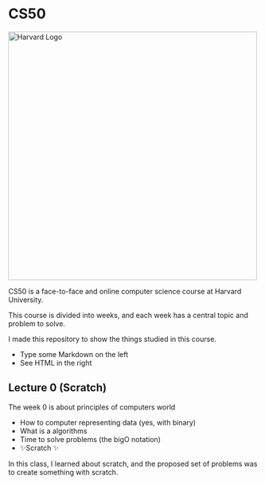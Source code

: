 # CS50

<img src="https://upload.wikimedia.org/wikipedia/commons/7/70/Harvard_University_logo.svg" alt="Harvard Logo" width="500" />

CS50 is a face-to-face and online computer science course at Harvard University.

This course is divided into weeks, and each week has a central topic and problem to solve.

I made this repository to show the things studied in this course.

- Type some Markdown on the left
- See HTML in the right

## Lecture 0 (Scratch)

The week 0 is about principles of computers world 
- How to computer representing data (yes, with binary) 
- What is a algorithms 
- Time to solve problems (the bigO notation)
- ✨Scratch ✨


In this class, I learned about scratch, and the proposed set of problems was to create something with scratch.
